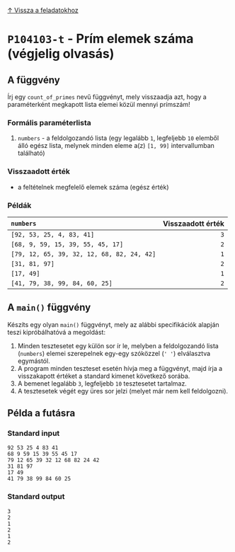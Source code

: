 
[↑ Vissza a feladatokhoz](./README.md)

# `P104103-t` - Prím elemek száma (végjelig olvasás)

## A függvény

Írj egy `count_of_primes` nevű függvényt, mely visszaadja azt, hogy a paraméterként megkapott lista elemei közül mennyi prímszám!

### Formális paraméterlista

1. `numbers` - a feldolgozandó lista (egy legalább `1`, legfeljebb `10` elemből álló egész lista, melynek minden eleme a(z) `[1, 99]` intervallumban található)

### Visszaadott érték

* a feltételnek megfelelő elemek száma (egész érték)

### Példák

| `numbers` | Visszaadott érték | 
| :--- | --: | 
| `[92, 53, 25, 4, 83, 41]` | `3` | 
| `[68, 9, 59, 15, 39, 55, 45, 17]` | `2` | 
| `[79, 12, 65, 39, 32, 12, 68, 82, 24, 42]` | `1` | 
| `[31, 81, 97]` | `2` | 
| `[17, 49]` | `1` | 
| `[41, 79, 38, 99, 84, 60, 25]` | `2` | 

## A `main()` függvény

Készíts egy olyan `main()` függvényt, mely az alábbi specifikációk alapján teszi kipróbálhatóvá a megoldást:

1. Minden tesztesetet egy külön sor ír le, melyben a feldolgozandó lista (`numbers`) elemei szerepelnek egy-egy szóközzel (`' '`) elválasztva egymástól.
1. A program minden teszteset esetén hívja meg a függvényt, majd írja a visszakapott értéket a standard kimenet következő sorába.
1. A bemenet legalább `3`, legfeljebb `10` tesztesetet tartalmaz.
1. A tesztesetek végét egy üres sor jelzi (melyet már nem kell feldolgozni).

## Példa a futásra

### Standard input

```
92 53 25 4 83 41
68 9 59 15 39 55 45 17
79 12 65 39 32 12 68 82 24 42
31 81 97
17 49
41 79 38 99 84 60 25

```

### Standard output

```
3
2
1
2
1
2
```